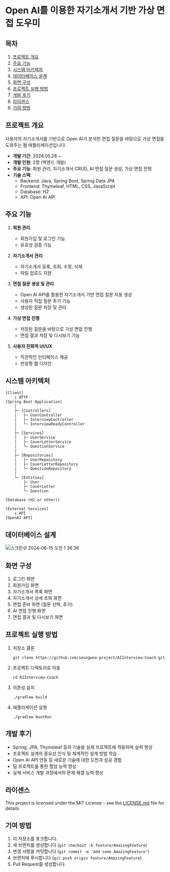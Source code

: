 # Open AI를 이용한 자기소개서 기반 가상 면접 도우미

## 목차
1. [프로젝트 개요](#프로젝트-개요)
2. [주요 기능](#주요-기능)
3. [시스템 아키텍처](#시스템-아키텍처)
4. [데이터베이스 설계](#데이터베이스-설계)
5. [화면 구성](#화면-구성)
6. [프로젝트 실행 방법](#프로젝트-실행-방법)
7. [개발 후기](#개발-후기)
8. [라이센스](#라이센스)
9. [기여 방법](#기여-방법)

## 프로젝트 개요

사용자의 자기소개서를 기반으로 Open AI가 분석한 면접 질문을 바탕으로 가상 면접을 도와주는 웹 애플리케이션입니다.

- **개발 기간**: 2024.05.28 ~ 
- **개발 인원**: 2명 (백엔드 개발)
- **주요 기능**: 회원 관리, 자기소개서 CRUD, AI 면접 질문 생성, 가상 면접 진행
- **기술 스택**: 
  - Backend: Java, Spring Boot, Spring Data JPA
  - Frontend: Thymeleaf, HTML, CSS, JavaScript
  - Database: H2
  - API: Open AI API

## 주요 기능

1. **회원 관리**
   - 회원가입 및 로그인 기능
   - 유효성 검증 기능

2. **자기소개서 관리**
   - 자기소개서 등록, 조회, 수정, 삭제
   - 파일 업로드 지원

3. **면접 질문 생성 및 관리**
   - Open AI API를 활용한 자기소개서 기반 면접 질문 자동 생성
   - 사용자 직접 질문 추가 기능
   - 생성된 질문 저장 및 관리

4. **가상 면접 진행**
   - 저장된 질문을 바탕으로 가상 면접 진행
   - 면접 결과 저장 및 다시보기 기능

5. **사용자 친화적 UI/UX**
   - 직관적인 인터페이스 제공
   - 반응형 웹 디자인

## 시스템 아키텍처

```
[Client]
    ↕ HTTP
[Spring Boot Application]
    |
    ├─ [Controllers]
    |   ├─ UserController
    |   ├─ InterviewController
    |   └─ InterviewReadyController
    |
    ├─ [Services]
    |   ├─ UserService
    |   ├─ CoverLetterService
    |   └─ QuestionService
    |
    ├─ [Repositories]
    |   ├─ UserRepository
    |   ├─ CoverLetterRepository
    |   └─ QuestionRepository
    |
    └─ [Entities]
        ├─ User
        ├─ CoverLetter
        └─ Question

[Database (H2 or other)]

[External Services]
    ↕ API
[OpenAI API]
```

## 데이터베이스 설계


![스크린샷 2024-06-15 오전 1 36 36](https://github.com/seungwoo-project/AI-Interview-Coach/assets/112483124/69ab60ba-f716-4803-8e8f-985cadbf3f72)


## 화면 구성

1. 로그인 화면
2. 회원가입 화면
3. 자기소개서 목록 화면
4. 자기소개서 상세 조회 화면
5. 면접 준비 화면 (질문 선택, 추가)
6. AI 면접 진행 화면
7. 면접 결과 및 다시보기 화면

## 프로젝트 실행 방법

1. 저장소 클론
   ```
   git clone https://github.com/seungwoo-project/AIInterview-Coach.git
   ```
2. 프로젝트 디렉토리로 이동
   ```
   cd AIInterview-Coach
   ```
3. 의존성 설치
   ```
   ./gradlew build
   ```
4. 애플리케이션 실행
   ```
   ./gradlew bootRun
   ```

## 개발 후기

- Spring, JPA, Thymeleaf 등의 기술을 실제 프로젝트에 적용하며 실력 향상
- 프로젝트 설계의 중요성 인식 및 체계적인 설계 방법 학습
- Open AI API 연동 등 새로운 기술에 대한 도전과 성공 경험
- 팀 프로젝트를 통한 협업 능력 향상
- 실제 서비스 개발 과정에서의 문제 해결 능력 향상

## 라이센스

This project is licensed under the MIT License - see the [LICENSE.md](LICENSE.md) file for details

## 기여 방법

1. 이 저장소를 포크합니다.
2. 새 브랜치를 생성합니다 (`git checkout -b feature/AmazingFeature`)
3. 변경 사항을 커밋합니다 (`git commit -m 'Add some AmazingFeature'`)
4. 브랜치에 푸시합니다 (`git push origin feature/AmazingFeature`)
5. Pull Request를 생성합니다.
